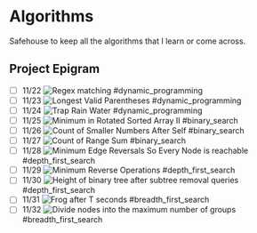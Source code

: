 # Algorithms

Safehouse to keep all the algorithms that I learn or come across.

## Project Epigram

- [ ] 11/22 ![Regex matching](https://leetcode.com/problems/regular-expression-matching/) #dynamic_programming
- [ ] 11/23 ![Longest Valid Parentheses](https://leetcode.com/problems/longest-valid-parentheses/) #dynamic_programming
- [ ] 11/24 ![Trap Rain Water](https://leetcode.com/problems/trapping-rain-water/) #dynamic_programming
- [ ] 11/25 ![Minimum in Rotated Sorted Array II](https://leetcode.com/problems/find-minimum-in-rotated-sorted-array-ii/) #binary_search
- [ ] 11/26 ![Count of Smaller Numbers After Self](https://leetcode.com/problems/count-of-smaller-numbers-after-self/) #binary_search
- [ ] 11/27 ![Count of Range Sum](https://leetcode.com/problems/count-of-range-sum/) #binary_search
- [ ] 11/28 ![Minimum Edge Reversals So Every Node is reachable](https://leetcode.com/problems/minimum-edge-reversals-so-every-node-is-reachable/) #depth_first_search
- [ ] 11/29 ![Minimum Reverse Operations](https://leetcode.com/problems/minimum-reverse-operations) #depth_first_search
- [ ] 11/30 ![Height of binary tree after subtree removal queries](https://leetcode.com/problems/height-of-binary-tree-after-subtree-removal-queries) #depth_first_search
- [ ] 11/31 ![Frog after T seconds](https://leetcode.com/problems/frog-position-after-t-seconds) #breadth_first_search
- [ ] 11/32 ![Divide nodes into the maximum number of groups](https://leetcode.com/problems/divide-nodes-into-the-maximum-number-of-groups/) #breadth_first_search
